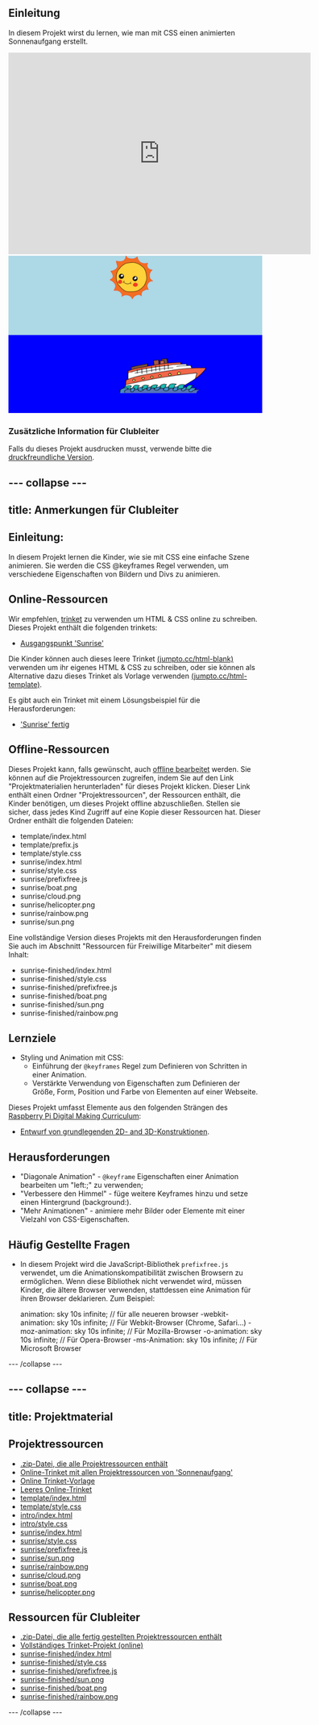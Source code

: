 ## Einleitung

In diesem Projekt wirst du lernen, wie man mit CSS einen animierten Sonnenaufgang erstellt.

<div class="trinket">
  <iframe src="https://trinket.io/embed/html/abcc0284a3?outputOnly=true&start=result" width="600" height="400" frameborder="0" marginwidth="0" marginheight="0" allowfullscreen>
  </iframe>
  <img src="images/sunrise-final.png">
</div>

### Zusätzliche Information für Clubleiter

Falls du dieses Projekt ausdrucken musst, verwende bitte die [druckfreundliche Version](https://projects.raspberrypi.org/en/projects/sunrise/print).

## \--- collapse \---

## title: Anmerkungen für Clubleiter

## Einleitung:

In diesem Projekt lernen die Kinder, wie sie mit CSS eine einfache Szene animieren. Sie werden die CSS @keyframes Regel verwenden, um verschiedene Eigenschaften von Bildern und Divs zu animieren.

## Online-Ressourcen

Wir empfehlen, [trinket](https://trinket.io/) zu verwenden um HTML & CSS online zu schreiben. Dieses Projekt enthält die folgenden trinkets:

+ [Ausgangspunkt 'Sunrise'](http://jumpto.cc/web-sunrise)

Die Kinder können auch dieses leere Trinket [(jumpto.cc/html-blank)](http://jumpto.cc/html-blank) verwenden um ihr eigenes HTML & CSS zu schreiben, oder sie können als Alternative dazu dieses Trinket als Vorlage verwenden [(jumpto.cc/html-template)](http://jumpto.cc/html-template).

Es gibt auch ein Trinket mit einem Lösungsbeispiel für die Herausforderungen:

+ ['Sunrise' fertig](https://trinket.io/html/abcc0284a3)

## Offline-Ressourcen

Dieses Projekt kann, falls gewünscht, auch [offline bearbeitet](../offline.html) werden. Sie können auf die Projektressourcen zugreifen, indem Sie auf den Link "Projektmaterialien herunterladen" für dieses Projekt klicken. Dieser Link enthält einen Ordner "Projektressourcen", der Ressourcen enthält, die Kinder benötigen, um dieses Projekt offline abzuschließen. Stellen sie sicher, dass jedes Kind Zugriff auf eine Kopie dieser Ressourcen hat. Dieser Ordner enthält die folgenden Dateien:

+ template/index.html
+ template/prefix.js
+ template/style.css
+ sunrise/index.html
+ sunrise/style.css
+ sunrise/prefixfree.js
+ sunrise/boat.png
+ sunrise/cloud.png
+ sunrise/helicopter.png
+ sunrise/rainbow.png
+ sunrise/sun.png

Eine vollständige Version dieses Projekts mit den Herausforderungen finden Sie auch im Abschnitt "Ressourcen für Freiwillige Mitarbeiter" mit diesem Inhalt:

+ sunrise-finished/index.html
+ sunrise-finished/style.css
+ sunrise-finished/prefixfree.js
+ sunrise-finished/boat.png
+ sunrise-finished/sun.png
+ sunrise-finished/rainbow.png

## Lernziele

+ Styling und Animation mit CSS: 
    + Einführung der `@keyframes` Regel zum Definieren von Schritten in einer Animation.
    + Verstärkte Verwendung von Eigenschaften zum Definieren der Größe, Form, Position und Farbe von Elementen auf einer Webseite.

Dieses Projekt umfasst Elemente aus den folgenden Strängen des [Raspberry Pi Digital Making Curriculum](http://rpf.io/curriculum):

+ [Entwurf von grundlegenden 2D- and 3D-Konstruktionen](https://www.raspberrypi.org/curriculum/design/creator).

## Herausforderungen

+ "Diagonale Animation" - `@keyframe` Eigenschaften einer Animation bearbeiten um "left:;" zu verwenden;
+ "Verbessere den Himmel" - füge weitere Keyframes hinzu und setze einen Hintergrund (background:).
+ "Mehr Animationen" - animiere mehr Bilder oder Elemente mit einer Vielzahl von CSS-Eigenschaften. 

## Häufig Gestellte Fragen

+ In diesem Projekt wird die JavaScript-Bibliothek `prefixfree.js` verwendet, um die Animationskompatibilität zwischen Browsern zu ermöglichen. Wenn diese Bibliothek nicht verwendet wird, müssen Kinder, die ältere Browser verwenden, stattdessen eine Animation für ihren Browser deklarieren. Zum Beispiel:

    animation: sky 10s infinite; // für alle neueren browser
    -webkit-animation: sky 10s infinite; // Für Webkit-Browser (Chrome, Safari...)
    -moz-animation: sky 10s infinite; // Für Mozilla-Browser
    -o-animation: sky 10s infinite; // Für Opera-Browser
    -ms-Animation: sky 10s infinite; // Für Microsoft Browser 
    

\--- /collapse \---

## \--- collapse \---

## title: Projektmaterial

## Projektressourcen

+ [.zip-Datei, die alle Projektressourcen enthält](https://github.com/raspberrypilearning/sunrise/raw/master/en/resources/sunrise-project-resources.zip)
+ [Online-Trinket mit allen Projektressourcen von 'Sonnenaufgang'](http://jumpto.cc/web-sunrise)
+ [Online Trinket-Vorlage](http://jumpto.cc/trinket-template)
+ [Leeres Online-Trinket](http://jumpto.cc/trinket-blank)
+ [template/index.html](https://github.com/raspberrypilearning/sunrise/raw/master/en/resources/template-index.html)
+ [template/style.css](https://github.com/raspberrypilearning/sunrise/raw/master/en/resources/template-style.css)
+ [intro/index.html](https://github.com/raspberrypilearning/sunrise/raw/master/en/resources/intro-index.html)
+ [intro/style.css](https://github.com/raspberrypilearning/sunrise/raw/master/en/resources/intro-style.css)
+ [sunrise/index.html](https://github.com/raspberrypilearning/sunrise/raw/master/en/resources/sunrise-index.html)
+ [sunrise/style.css](https://github.com/raspberrypilearning/sunrise/raw/master/en/resources/sunrise-style.css)
+ [sunrise/prefixfree.js](https://github.com/raspberrypilearning/sunrise/raw/master/en/resources/sunrise-prefixfree.js)
+ [sunrise/sun.png](https://github.com/raspberrypilearning/sunrise/raw/master/en/resources/sunrise-sun.png)
+ [sunrise/rainbow.png](https://github.com/raspberrypilearning/sunrise/raw/master/en/resources/sunrise-rainbow.png)
+ [sunrise/cloud.png](https://github.com/raspberrypilearning/sunrise/raw/master/en/resources/sunrise-cloud.png)
+ [sunrise/boat.png](https://github.com/raspberrypilearning/sunrise/raw/master/en/resources/sunrise-boat.png)
+ [sunrise/helicopter.png](https://github.com/raspberrypilearning/sunrise/raw/master/en/resources/sunrise-helicopter.png)

## Ressourcen für Clubleiter

+ [.zip-Datei, die alle fertig gestellten Projektressourcen enthält](https://github.com/raspberrypilearning/sunrise/raw/master/en/resources/sunrise-volunteer-resources.zip)
+ [Vollständiges Trinket-Projekt (online)](https://trinket.io/html/abcc0284a3)
+ [sunrise-finished/index.html](https://github.com/raspberrypilearning/sunrise/raw/master/en/resources/sunrise-finished-index.html)
+ [sunrise-finished/style.css](https://github.com/raspberrypilearning/sunrise/raw/master/en/resources/sunrise-finished-style.css)
+ [sunrise-finished/prefixfree.js](https://github.com/raspberrypilearning/sunrise/raw/master/en/resources/sunrise-finished-prefixfree.js)
+ [sunrise-finished/sun.png](https://github.com/raspberrypilearning/sunrise/raw/master/en/resources/sunrise-finished-sun.png)
+ [sunrise-finished/boat.png](https://github.com/raspberrypilearning/sunrise/raw/master/en/resources/sunrise-finished-boat.png)
+ [sunrise-finished/rainbow.png](https://github.com/raspberrypilearning/sunrise/raw/master/en/resources/sunrise-finished-rainbow.png)

\--- /collapse \---